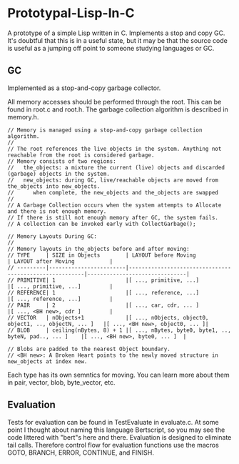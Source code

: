 # Prototypal-Lisp-In-C
A prototype of a simple Lisp written in C. Implements a stop and copy GC.
It's doubtful that this is in a useful state, but it may be that the source code is useful as a jumping off point to someone studying languages or GC.

## GC

Implemented as a stop-and-copy garbage collector.

All memory accesses should be performed through the root. This can be found in root.c and root.h.
The garbage collection algorithm is described in memory.h.

```
// Memory is managed using a stop-and-copy garbage collection algorithm.
//
// The root references the live objects in the system. Anything not reachable from the root is considered garbage.
// Memory consists of two regions:
//   the_objects: a mixture the current (live) objects and discarded (garbage) objects in the system.
//   new_objects: during GC, live/reachable objects are moved from the_objects into new_objects.
//      when complete, the new_objects and the_objects are swapped
//
// A Garbage Collection occurs when the system attempts to Allocate and there is not enough memory.
// If there is still not enough memory after GC, the system fails.
// A collection can be invoked early with CollectGarbage();

// Memory Layouts During GC:
//
// Memory layouts in the_objects before and after moving:
// TYPE     | SIZE in Objects        | LAYOUT before Moving                                   | LAYOUT after Moving           |
// ---------|------------------------|--------------------------------------------------------|-------------------------------|
// PRIMITIVE| 1                      |[ ..., primitive, ...]                                  |[ ..., primitive, ...]         |
// REFERENCE| 1                      |[ ..., reference, ...]                                  |[ ..., reference, ...]         |
// PAIR     | 2                      |[ ..., car, cdr, ... ]                                  |[ ..., <BH new>, cdr ]         |
// VECTOR   | nObjects+1             |[ ..., nObjects, object0, object1, .., objectN, ... ]   |[ ..., <BH new>, object0, ... ]|
// BLOB     | ceiling(nBytes, 8) + 1 |[ ..., nBytes, byte0, byte1, .., byteN, pad.., ... ]    |[ ..., <BH new>, byte0, ... ]  |

// Blobs are padded to the nearest Object boundary.
// <BH new>: A Broken Heart points to the newly moved structure in new_objects at index new.
```

Each type has its own semntics for moving. You can learn more about them in pair, vector, blob, byte_vector, etc.


## Evaluation

Tests for evaluation can be found in TestEvaluate in evaluate.c. At some point I thought about naming this language Bertscript, so you may see the code littered with "bert"s here and there.
Evaluation is designed to eliminate tail calls. Therefore control flow for evaluation functions use the macros GOTO, BRANCH, ERROR, CONTINUE, and FINISH.
